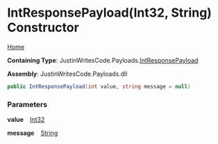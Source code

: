 # IntResponsePayload\(Int32, String\) Constructor

[Home](../../../README.md)

**Containing Type**: JustinWritesCode\.Payloads\.[IntResponsePayload](../README.md)

**Assembly**: JustinWritesCode\.Payloads\.dll

```csharp
public IntResponsePayload(int value, string message = null)
```

### Parameters

**value** &ensp; [Int32](https://docs.microsoft.com/en-us/dotnet/api/system.int32)

**message** &ensp; [String](https://docs.microsoft.com/en-us/dotnet/api/system.string)